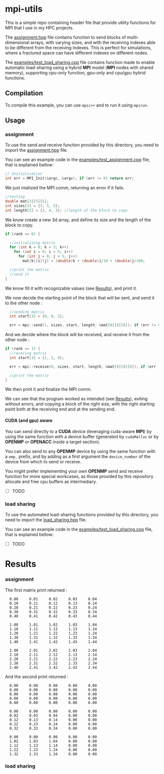 # mpi-utils

This is a simple repo containing header file that provide utility functions for MPI that I use in my HPC projects.

The [assignment.hpp](./assignment.hpp) file contains function to send blocks of multi-dimensional arrays, with varying sizes, and with the receiving indexes able to be different from the receiving indexes. This is perfect for simulations, where a fractured space can have different indexes on different nodes.

The [examples/test_load_sharing.cpp](./examples/test_load_sharing.cpp) file contains function made to enable automatic load-sharing using a hybrid __MPI__ model (__MPI__ nodes with shared memory), supporting cpu-only function, gpu-only and cpu/gpu hybrid functions.

## Compilation

To compile this example, you can use `mpic++` and to run it using `mpirun`.

## Usage

### assignment

To use the send and receive function provided by this directory, you need to import the [assignment.hpp](./assignment.hpp) file.

You can see an example code in the [examples/test_assignment.cpp](./examples/test_assignment.cpp) file, that is explained bellow:

```cpp
// Initialisation
int err = MPI_Init(&argc, &argv); if (err != 0) return err;
```

We just iniatized the MPI comm, returning an error if it fails.

```cpp
//testing
double mat[3][5][5];
int sizes[3] = {3, 5, 5};
int length[3] = {2, 4, 3}; //length of the block to copy
```

We know create a new 3d array, and define its size and the length of the block to copy.

```cpp
if (rank == 0) {

  //initializing matrix
  for (int k = 0; k < 3; k++)
    for (int i = 0; i < 5; i++)
      for (int j = 0; j < 5; j++)
        mat[k][i][j] = (double)k + (double)i/10 + (double)j/100;

  //print the matrix
  //send it
}
```

We know fill it with recognizable values (see [Results](#results)), and print it.

We now decide the starting point of the block that will be sent, and send it to the other node :

```cpp
  //sending matrix
  int start[3] = {0, 0, 2};

  err = mpi::send(1, sizes, start, length, &mat[0][0][0]); if (err != 0) return err;
```

And we decide where the block will be received, and receive it from the other node :

```cpp
if (rank == 1) {
  //receving matrix
  int start[3] = {1, 1, 0};

  err = mpi::receive(0, sizes, start, length, &mat[0][0][0]); if (err != 0) return err;

  //print the matrix
}
```

We then print it and finalize the MPI comm.

We can see that the program worked as intended (see [Results](#results)), exiting without errors, and copying a block of the right size, with the right starting point both at the receiving end and at the sending end.

#### CUDA (and gpu) aware

You can send directly to a __CUDA__ device (leveraging cuda-aware __MPI__) by using the same function with a device buffer (generated by `cudaMalloc` or by __OPENMP__ or __OPENACC__ inside a target section).

You can also send to any __OPENMP__ device by using the same function with a `omp_` prefix, and by adding as a first argument the `device_number` of the device from which to send or receive.

You might prefer implementing your own __OPENMP__ send and receive function for more special workcases, as those provided by this repository allocate and free cpu buffers as intermediary.

- [ ] TODO

### load sharing

To use the automated load-sharing functions provided by this directory, you need to import the [load_sharing.hpp](./load_sharing.hpp) file.

You can see an example code in the [examples/test_load_sharing.cpp](./examples/test_load_sharing.cpp) file, that is explained bellow:

- [ ] TODO

# Results

### assignment

The first matrix print returned :

```shell
  0.00     0.01     0.02     0.03     0.04   
  0.10     0.11     0.12     0.13     0.14   
  0.20     0.21     0.22     0.23     0.24   
  0.30     0.31     0.32     0.33     0.34   
  0.40     0.41     0.42     0.43     0.44   

  1.00     1.01     1.02     1.03     1.04   
  1.10     1.11     1.12     1.13     1.14   
  1.20     1.21     1.22     1.23     1.24   
  1.30     1.31     1.32     1.33     1.34   
  1.40     1.41     1.42     1.43     1.44   

  2.00     2.01     2.02     2.03     2.04   
  2.10     2.11     2.12     2.13     2.14   
  2.20     2.21     2.22     2.23     2.24   
  2.30     2.31     2.32     2.33     2.34   
  2.40     2.41     2.42     2.43     2.44
```

And the second print returned :

```shell
  0.00     0.00     0.00     0.00     0.00   
  0.00     0.00     0.00     0.00     0.00   
  0.00     0.00     0.00     0.00     0.00   
  0.00     0.00     0.00     0.00     0.00   
  0.00     0.00     0.00     0.00     0.00   

  0.00     0.00     0.00     0.00     0.00   
  0.02     0.03     0.04     0.00     0.00   
  0.12     0.13     0.14     0.00     0.00   
  0.22     0.23     0.24     0.00     0.00   
  0.32     0.33     0.34     0.00     0.00   

  0.00     0.00     0.00     0.00     0.00   
  1.02     1.03     1.04     0.00     0.00   
  1.12     1.13     1.14     0.00     0.00   
  1.22     1.23     1.24     0.00     0.00   
  1.32     1.33     1.34     0.00     0.00
```

### load sharing
